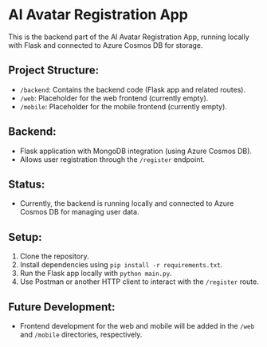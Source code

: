 # AI Avatar Registration App

This is the backend part of the AI Avatar Registration App, running locally with Flask and connected to Azure Cosmos DB for storage.

## Project Structure:
- `/backend`: Contains the backend code (Flask app and related routes).
- `/web`: Placeholder for the web frontend (currently empty).
- `/mobile`: Placeholder for the mobile frontend (currently empty).

## Backend:
- Flask application with MongoDB integration (using Azure Cosmos DB).
- Allows user registration through the `/register` endpoint.

## Status:
- Currently, the backend is running locally and connected to Azure Cosmos DB for managing user data.

## Setup:
1. Clone the repository.
2. Install dependencies using `pip install -r requirements.txt`.
3. Run the Flask app locally with `python main.py`.
4. Use Postman or another HTTP client to interact with the `/register` route.

## Future Development:
- Frontend development for the web and mobile will be added in the `/web` and `/mobile` directories, respectively.
